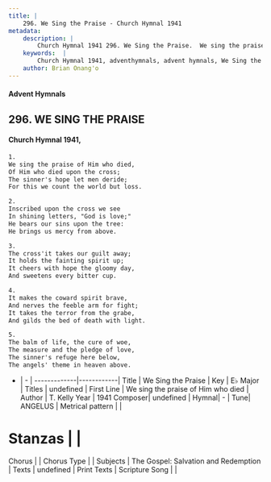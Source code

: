 ```yaml
---
title: |
    296. We Sing the Praise - Church Hymnal 1941
metadata:
    description: |
        Church Hymnal 1941 296. We Sing the Praise.  We sing the praise of Him who died,  Of Him who died upon the cross;  The sinner's hope let men deride;  For this we count the world but loss. 
    keywords:  |
        Church Hymnal 1941, adventhymnals, advent hymnals, We Sing the Praise, We sing the praise of Him who died. 
    author: Brian Onang'o
---
```


#### Advent Hymnals
## 296. WE SING THE PRAISE
####  Church Hymnal 1941,

```txt
1.
We sing the praise of Him who died, 
Of Him who died upon the cross; 
The sinner's hope let men deride; 
For this we count the world but loss. 

2.
Inscribed upon the cross we see 
In shining letters, "God is love;" 
He bears our sins upon the tree: 
He brings us mercy from above. 

3.
The cross'it takes our guilt away; 
It holds the fainting spirit up; 
It cheers with hope the gloomy day, 
And sweetens every bitter cup. 

4.
It makes the coward spirit brave, 
And nerves the feeble arm for fight; 
It takes the terror from the grabe, 
And gilds the bed of death with light. 

5.
The balm of life, the cure of woe, 
The measure and the pledge of love, 
The sinner's refuge here below, 
The angels' theme in heaven above.

```

- |   -  |
-------------|------------|
Title | We Sing the Praise |
Key | E♭ Major |
Titles | undefined |
First Line | We sing the praise of Him who died |
Author | T. Kelly
Year | 1941
Composer| undefined |
Hymnal|  - |
Tune| ANGELUS |
Metrical pattern | |
# Stanzas |  |
Chorus |  |
Chorus Type |  |
Subjects | The Gospel: Salvation and Redemption |
Texts | undefined |
Print Texts | 
Scripture Song |  |
    
